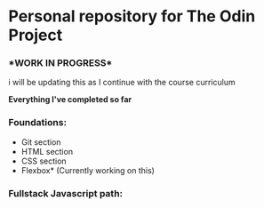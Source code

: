 <h1>Personal repository for The Odin Project</h1>
<h3>*WORK IN PROGRESS*</h3>
<p>i will be updating this as I continue with the course curriculum</p>

<b>Everything I've completed so far</b>

<h3>Foundations:</h3>
<ul>
<li>Git section</li>
<li>HTML section</li>
<li>CSS section</li>
<li>Flexbox* (Currently working on this)</li>
</ul>

<h3>Fullstack Javascript path:</h3>

